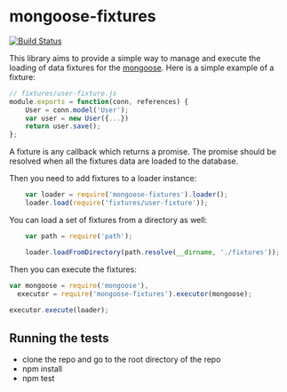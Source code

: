 mongoose-fixtures
===================
[![Build Status](https://api.travis-ci.org/ojhaujjwal/mongoose-fixtures.svg)](https://travis-ci.org/ojhaujjwal/mongoose-fixtures)

This library aims to provide a simple way to manage and execute the loading of data fixtures for the [mongoose](https://github.com/Automattic/mongoose). Here is a simple example of a fixture:

```js
// fixtures/user-fixture.js
module.exports = function(conn, references) {
	User = conn.model('User');
	var user = new User({...})
	return user.save();
};
```

A fixture is any callback which returns a promise. The promise should be resolved when all the fixtures data are loaded to the database.

Then you need to add fixtures to a loader instance:
```js
	var loader = require('mongoose-fixtures').loader();
	loader.load(require('fixtures/user-fixture'));
```

You can load a set of fixtures from a directory as well:
```js
	var path = require('path');

	loader.loadFromDirectory(path.resolve(__dirname, './fixtures'));
```

Then you can execute the fixtures:
```js
var mongoose = require('mongoose'),
  executor = require('mongoose-fixtures').executor(mongoose);
  
executor.execute(loader);
```

## Running the tests
* clone the repo and go to the root directory of the repo
* npm install
* npm test
